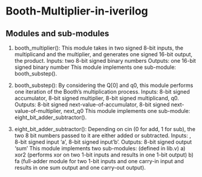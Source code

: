 # Booth-Multiplier-in-iverilog

## Modules and sub-modules
    
1. booth_multiplier(): This module takes in two signed 8-bit inputs, the multiplicand and the multiplier, and generates one signed 16-bit output, the product.
    Inputs: two 8-bit signed binary numbers
    Outputs: one 16-bit signed binary number
This module implements one sub-module: booth_substep().
       
2. booth_substep(): By considering the Q[0] and q0, this module performs one iteration of the Booth’s multiplication process.
    Inputs: 8-bit signed accumulator, 8-bit signed multiplier, 8-bit signed multiplicand, q0.
    Outputs: 8-bit signed next-value-of-accumulator, 8-bit signed next-value-of-multiplier, next_q0
This module implements one sub-module: eight_bit_adder_subtractor().
       
3. eight_bit_adder_subtractor(): Depending on cin (0 for add, 1 for sub), the two 8 bit numbers passed to it are either added or subtracted.
    Inputs: , 8-bit signed input ‘a’, 8-bit signed input’b’.
    Outputs: 8-bit signed output ‘sum’
This module implements two sub-modules: (defined in lib.v)
            a) xor2 (performs xor on two 1-bit inputs and results in one 1-bit output)
            b) fa (full-adder module for two 1-bit inputs and one carry-in input and results in one sum output and one carry-out output).
